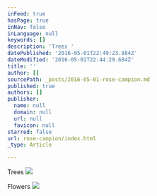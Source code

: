 ```yaml
---
inFeed: true
hasPage: true
inNav: false
inLanguage: null
keywords: []
description: 'Trees '
datePublished: '2016-05-01T22:49:23.884Z'
dateModified: '2016-05-01T22:44:29.684Z'
title: ''
author: []
sourcePath: _posts/2016-05-01-rose-campion.md
published: true
authors: []
publisher:
  name: null
  domain: null
  url: null
  favicon: null
starred: false
url: rose-campion/index.html
_type: Article

---
```

Trees
![](https://the-grid-user-content.s3-us-west-2.amazonaws.com/37f7599a-1e6e-40ff-b1f0-710cb76ded65.jpg)

Flowers
![](https://the-grid-user-content.s3-us-west-2.amazonaws.com/05058690-4d38-437a-988f-220137ac8004.jpg)